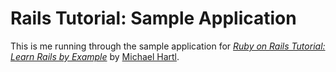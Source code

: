 # Rails Tutorial: Sample Application

This is me running through the sample application for [*Ruby on Rails Tutorial: Learn Rails by Example*](http://railstutorial.org/)
by [Michael Hartl](http://michaelhartl.com/).